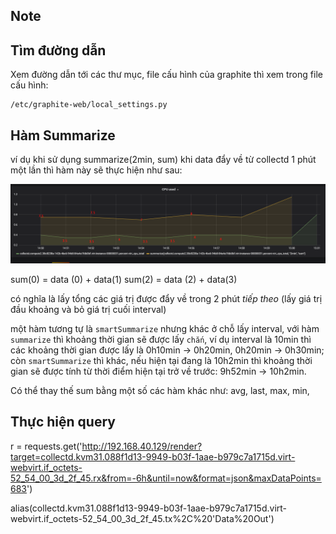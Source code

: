 ## Note 

## Tìm đường dẫn 

Xem đường dẫn tới các thư mục, file cấu hình của graphite thì xem trong file cấu hình:

	/etc/graphite-web/local_settings.py


## Hàm Summarize

ví dụ khi sử dụng summarize(2min, sum) khi data đẩy về từ collectd 1 phút một lần thì hàm này sẽ thực hiện như sau:

<img src="img/3.png">

sum(0) = data (0) + data(1)
sum(2) = data (2) + data(3)

có nghĩa là lấy tổng các giá trị được đẩy về trong 2 phút *tiếp theo* (lấy giá trị đầu khoảng và bỏ giá trị cuối interval)

một hàm tương tự là `smartSummarize` nhưng khác ở chỗ lấy interval, với hàm `summarize` thì khoảng thời gian sẽ được lấy `chắn`, ví dụ interval là 10min thì các khoảng thời gian được lấy là 0h10min -> 0h20min, 0h20min -> 0h30min; còn `smartSummarize` thì khác, nếu hiện tại đang là 10h2min thì khoảng thời gian sẽ được tính từ thời điểm hiện tại trở về trước: 9h52min -> 10h2min.

Có thể thay thế sum bằng một số các hàm khác như: avg, last, max, min,

## Thực hiện query

r = requests.get('http://192.168.40.129/render?target=collectd.kvm31.088f1d13-9949-b03f-1aae-b979c7a1715d.virt-webvirt.if_octets-52_54_00_3d_2f_45.rx&from=-6h&until=now&format=json&maxDataPoints=683')


alias(collectd.kvm31.088f1d13-9949-b03f-1aae-b979c7a1715d.virt-webvirt.if_octets-52_54_00_3d_2f_45.tx%2C%20'Data%20Out')